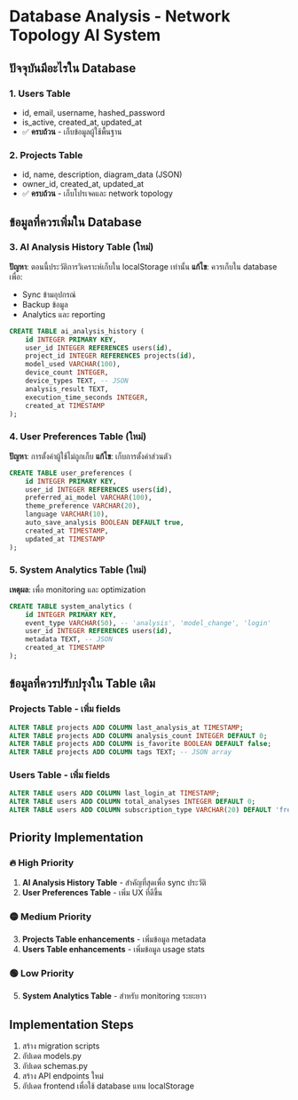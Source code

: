 # Database Analysis - Network Topology AI System

## ปัจจุบันมีอะไรใน Database

### 1. Users Table
- id, email, username, hashed_password
- is_active, created_at, updated_at
- ✅ **ครบถ้วน** - เก็บข้อมูลผู้ใช้พื้นฐาน

### 2. Projects Table  
- id, name, description, diagram_data (JSON)
- owner_id, created_at, updated_at
- ✅ **ครบถ้วน** - เก็บโปรเจคและ network topology

## ข้อมูลที่ควรเพิ่มใน Database

### 3. AI Analysis History Table (ใหม่)
**ปัญหา**: ตอนนี้ประวัติการวิเคราะห์เก็บใน localStorage เท่านั้น
**แก้ไข**: ควรเก็บใน database เพื่อ:
- Sync ข้ามอุปกรณ์
- Backup ข้อมูล
- Analytics และ reporting

```sql
CREATE TABLE ai_analysis_history (
    id INTEGER PRIMARY KEY,
    user_id INTEGER REFERENCES users(id),
    project_id INTEGER REFERENCES projects(id),
    model_used VARCHAR(100),
    device_count INTEGER,
    device_types TEXT, -- JSON
    analysis_result TEXT,
    execution_time_seconds INTEGER,
    created_at TIMESTAMP
);
```

### 4. User Preferences Table (ใหม่)
**ปัญหา**: การตั้งค่าผู้ใช้ไม่ถูกเก็บ
**แก้ไข**: เก็บการตั้งค่าส่วนตัว

```sql
CREATE TABLE user_preferences (
    id INTEGER PRIMARY KEY,
    user_id INTEGER REFERENCES users(id),
    preferred_ai_model VARCHAR(100),
    theme_preference VARCHAR(20),
    language VARCHAR(10),
    auto_save_analysis BOOLEAN DEFAULT true,
    created_at TIMESTAMP,
    updated_at TIMESTAMP
);
```

### 5. System Analytics Table (ใหม่)
**เหตุผล**: เพื่อ monitoring และ optimization
```sql
CREATE TABLE system_analytics (
    id INTEGER PRIMARY KEY,
    event_type VARCHAR(50), -- 'analysis', 'model_change', 'login'
    user_id INTEGER REFERENCES users(id),
    metadata TEXT, -- JSON
    created_at TIMESTAMP
);
```

## ข้อมูลที่ควรปรับปรุงใน Table เดิม

### Projects Table - เพิ่ม fields
```sql
ALTER TABLE projects ADD COLUMN last_analysis_at TIMESTAMP;
ALTER TABLE projects ADD COLUMN analysis_count INTEGER DEFAULT 0;
ALTER TABLE projects ADD COLUMN is_favorite BOOLEAN DEFAULT false;
ALTER TABLE projects ADD COLUMN tags TEXT; -- JSON array
```

### Users Table - เพิ่ม fields  
```sql
ALTER TABLE users ADD COLUMN last_login_at TIMESTAMP;
ALTER TABLE users ADD COLUMN total_analyses INTEGER DEFAULT 0;
ALTER TABLE users ADD COLUMN subscription_type VARCHAR(20) DEFAULT 'free';
```

## Priority Implementation

### 🔥 High Priority
1. **AI Analysis History Table** - สำคัญที่สุดเพื่อ sync ประวัติ
2. **User Preferences Table** - เพิ่ม UX ที่ดีขึ้น

### 🟡 Medium Priority  
3. **Projects Table enhancements** - เพิ่มข้อมูล metadata
4. **Users Table enhancements** - เพิ่มข้อมูล usage stats

### 🟢 Low Priority
5. **System Analytics Table** - สำหรับ monitoring ระยะยาว

## Implementation Steps

1. สร้าง migration scripts
2. อัปเดต models.py
3. อัปเดต schemas.py  
4. สร้าง API endpoints ใหม่
5. อัปเดต frontend เพื่อใช้ database แทน localStorage